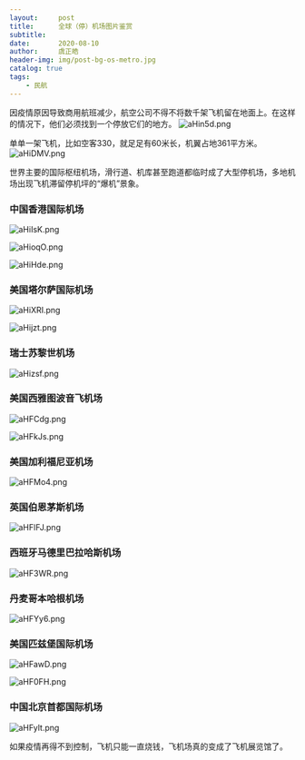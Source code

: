 ```yaml
---
layout:     post
title:      全球（停）机场图片鉴赏
subtitle:   
date:       2020-08-10
author:     虞正皓
header-img: img/post-bg-os-metro.jpg
catalog: true 
tags:
    - 民航
---
```

因疫情原因导致商用航班减少，航空公司不得不将数千架飞机留在地面上。在这样的情况下，他们必须找到一个停放它们的地方。
![aHin5d.png](https://s1.ax1x.com/2020/08/10/aHin5d.png)

单单一架飞机，比如空客330，就足足有60米长，机翼占地361平方米。
![aHiDMV.png](https://s1.ax1x.com/2020/08/10/aHiDMV.png)

世界主要的国际枢纽机场，滑行道、机库甚至跑道都临时成了大型停机场，多地机场出现飞机滞留停机坪的“爆机”景象。

### 中国香港国际机场

![aHiIsK.png](https://s1.ax1x.com/2020/08/10/aHiIsK.png)

![aHioqO.png](https://s1.ax1x.com/2020/08/10/aHioqO.png)

![aHiHde.png](https://s1.ax1x.com/2020/08/10/aHiHde.png)

### 美国塔尔萨国际机场

![aHiXRI.png](https://s1.ax1x.com/2020/08/10/aHiXRI.png)

![aHijzt.png](https://s1.ax1x.com/2020/08/10/aHijzt.png)

### 瑞士苏黎世机场

![aHizsf.png](https://s1.ax1x.com/2020/08/10/aHizsf.png)

### 美国西雅图波音飞机场

![aHFCdg.png](https://s1.ax1x.com/2020/08/10/aHFCdg.png)

![aHFkJs.png](https://s1.ax1x.com/2020/08/10/aHFkJs.png)

### 美国加利福尼亚机场

![aHFMo4.png](https://s1.ax1x.com/2020/08/10/aHFMo4.png)

### 英国伯恩茅斯机场

![aHFlFJ.png](https://s1.ax1x.com/2020/08/10/aHFlFJ.png)

### 西班牙马德里巴拉哈斯机场

![aHF3WR.png](https://s1.ax1x.com/2020/08/10/aHF3WR.png)

### 丹麦哥本哈根机场

![aHFYy6.png](https://s1.ax1x.com/2020/08/10/aHFYy6.png)

### 美国匹兹堡国际机场

![aHFawD.png](https://s1.ax1x.com/2020/08/10/aHFawD.png)

![aHF0FH.png](https://s1.ax1x.com/2020/08/10/aHF0FH.png)

### 中国北京首都国际机场

![aHFylt.png](https://s1.ax1x.com/2020/08/10/aHFylt.png)

如果疫情再得不到控制，飞机只能一直烧钱，飞机场真的变成了飞机展览馆了。
